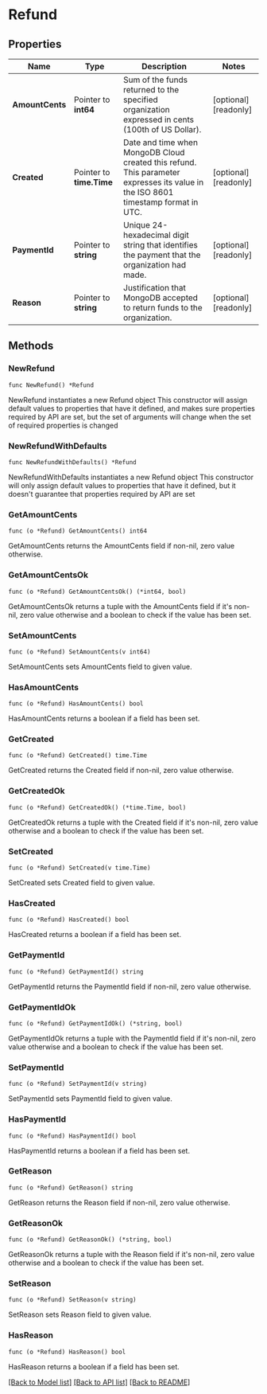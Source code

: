 # Refund

## Properties

Name | Type | Description | Notes
------------ | ------------- | ------------- | -------------
**AmountCents** | Pointer to **int64** | Sum of the funds returned to the specified organization expressed in cents (100th of US Dollar). | [optional] [readonly] 
**Created** | Pointer to **time.Time** | Date and time when MongoDB Cloud created this refund. This parameter expresses its value in the ISO 8601 timestamp format in UTC. | [optional] [readonly] 
**PaymentId** | Pointer to **string** | Unique 24-hexadecimal digit string that identifies the payment that the organization had made. | [optional] [readonly] 
**Reason** | Pointer to **string** | Justification that MongoDB accepted to return funds to the organization. | [optional] [readonly] 

## Methods

### NewRefund

`func NewRefund() *Refund`

NewRefund instantiates a new Refund object
This constructor will assign default values to properties that have it defined,
and makes sure properties required by API are set, but the set of arguments
will change when the set of required properties is changed

### NewRefundWithDefaults

`func NewRefundWithDefaults() *Refund`

NewRefundWithDefaults instantiates a new Refund object
This constructor will only assign default values to properties that have it defined,
but it doesn't guarantee that properties required by API are set

### GetAmountCents

`func (o *Refund) GetAmountCents() int64`

GetAmountCents returns the AmountCents field if non-nil, zero value otherwise.

### GetAmountCentsOk

`func (o *Refund) GetAmountCentsOk() (*int64, bool)`

GetAmountCentsOk returns a tuple with the AmountCents field if it's non-nil, zero value otherwise
and a boolean to check if the value has been set.

### SetAmountCents

`func (o *Refund) SetAmountCents(v int64)`

SetAmountCents sets AmountCents field to given value.

### HasAmountCents

`func (o *Refund) HasAmountCents() bool`

HasAmountCents returns a boolean if a field has been set.

### GetCreated

`func (o *Refund) GetCreated() time.Time`

GetCreated returns the Created field if non-nil, zero value otherwise.

### GetCreatedOk

`func (o *Refund) GetCreatedOk() (*time.Time, bool)`

GetCreatedOk returns a tuple with the Created field if it's non-nil, zero value otherwise
and a boolean to check if the value has been set.

### SetCreated

`func (o *Refund) SetCreated(v time.Time)`

SetCreated sets Created field to given value.

### HasCreated

`func (o *Refund) HasCreated() bool`

HasCreated returns a boolean if a field has been set.

### GetPaymentId

`func (o *Refund) GetPaymentId() string`

GetPaymentId returns the PaymentId field if non-nil, zero value otherwise.

### GetPaymentIdOk

`func (o *Refund) GetPaymentIdOk() (*string, bool)`

GetPaymentIdOk returns a tuple with the PaymentId field if it's non-nil, zero value otherwise
and a boolean to check if the value has been set.

### SetPaymentId

`func (o *Refund) SetPaymentId(v string)`

SetPaymentId sets PaymentId field to given value.

### HasPaymentId

`func (o *Refund) HasPaymentId() bool`

HasPaymentId returns a boolean if a field has been set.

### GetReason

`func (o *Refund) GetReason() string`

GetReason returns the Reason field if non-nil, zero value otherwise.

### GetReasonOk

`func (o *Refund) GetReasonOk() (*string, bool)`

GetReasonOk returns a tuple with the Reason field if it's non-nil, zero value otherwise
and a boolean to check if the value has been set.

### SetReason

`func (o *Refund) SetReason(v string)`

SetReason sets Reason field to given value.

### HasReason

`func (o *Refund) HasReason() bool`

HasReason returns a boolean if a field has been set.


[[Back to Model list]](../README.md#documentation-for-models) [[Back to API list]](../README.md#documentation-for-api-endpoints) [[Back to README]](../README.md)


